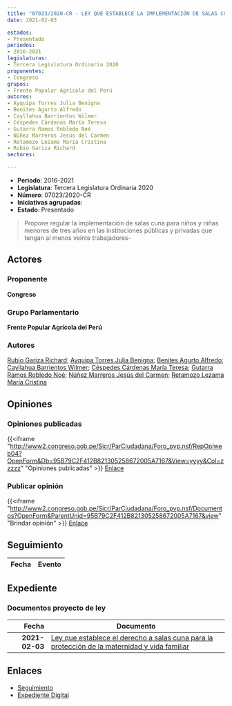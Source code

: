 ```yaml
---
title: "07023/2020-CR - LEY QUE ESTABLECE LA IMPLEMENTACIÓN DE SALAS CUNA EN LAS ENTIDADES PÚBLICAS Y PRIVADAS A FAVOR DEL PERSONAL CON EL OBJETO DE MEJORAR UNA PROTECCIÓN DE LAS RELACIONES FAMILIARES A TEMPRANA EDAD"
date: 2021-02-03

estados:
- Presentado
periodos:
- 2016-2021
legislaturas:
- Tercera Legislatura Ordinaria 2020
proponentes:
- Congreso
grupos:
- Frente Popular Agrícola del Perú
autores:
- Ayquipa Torres Julia Benigna
- Benites Agurto Alfredo
- Cayllahua Barrientos Wilmer
- Céspedes Cárdenas María Teresa
- Gutarra Ramos Robledo Noé
- Núñez Marreros Jesús del Carmen
- Retamozo Lezama María Cristina
- Rubio Gariza Richard
sectores:

---
```

- **Periodo**: 2016-2021
- **Legislatura**: Tercera Legislatura Ordinaria 2020
- **Número**: 07023/2020-CR
- **Iniciativas agrupadas**: 
- **Estado**: Presentado

> Propone regular la implementación de salas cuna para niños y niñas menores de tres años en las instituciones públicas y privadas que tengan al menos veinte trabajadores-


## Actores

### Proponente

**Congreso**

### Grupo Parlamentario

**Frente Popular Agrícola del Perú**

### Autores

[Rubio Gariza Richard](mailto:mailto:rrubio@congreso.gob.pe); [Ayquipa Torres Julia Benigna](mailto:mailto:jayquipa@congreso.gob.pe); [Benites Agurto Alfredo](mailto:mailto:abenites@congreso.gob.pe); [Cayllahua Barrientos Wilmer](mailto:mailto:wcayllahua@congreso.gob.pe); [Céspedes Cárdenas María Teresa](mailto:mailto:mcespedes@congreso.gob.pe); [Gutarra Ramos Robledo Noé](mailto:mailto:rgutarra@congreso.gob.pe); [Núñez Marreros Jesús del Carmen](mailto:mailto:jnunez@congreso.gob.pe); [Retamozo Lezama María Cristina](mailto:mailto:mretamozo@congreso.gob.pe)

## Opiniones

### Opiniones publicadas

{{<iframe "http://www2.congreso.gob.pe/Sicr/ParCiudadana/Foro_pvp.nsf/RepOpiweb04?OpenForm&Db=95B79C2F412B821305258672005A7167&View=yyyy&Col=zzzzz" "Opiniones publicadas" >}}
[Enlace](http://www2.congreso.gob.pe/Sicr/ParCiudadana/Foro_pvp.nsf/RepOpiweb04?OpenForm&Db=95B79C2F412B821305258672005A7167&View=yyyy&Col=zzzzz)

### Publicar opinión

{{<iframe "http://www2.congreso.gob.pe/Sicr/ParCiudadana/Foro_pvp.nsf/Documentos?OpenForm&ParentUnid=95B79C2F412B821305258672005A7167&view" "Brindar opinión" >}}
[Enlace](http://www2.congreso.gob.pe/Sicr/ParCiudadana/Foro_pvp.nsf/Documentos?OpenForm&ParentUnid=95B79C2F412B821305258672005A7167&view)


## Seguimiento

| Fecha | Evento |
|------:|--------|


## Expediente

### Documentos proyecto de ley

| Fecha | Documento |
|------:|-----------|
| **2021-02-03** | [Ley que establece el derecho a salas cuna para la protección de la maternidad y vida familiar](https://leyes.congreso.gob.pe/Documentos/2016_2021/Proyectos_de_Ley_y_de_Resoluciones_Legislativas/PL07023-20210203.pdf) |

## Enlaces

- [Seguimiento](http://www2.congreso.gob.pe/Sicr/TraDocEstProc/CLProLey2016.nsf/f7fff46988ca05b1052578e100829cc7/4cb40638d62b895d05258672008120f4?OpenDocument)
- [Expediente Digital](http://www2.congreso.gob.pe/Sicr/TraDocEstProc/Expvirt_2011.nsf/visbusqptramdoc1621/07023?opendocument)

